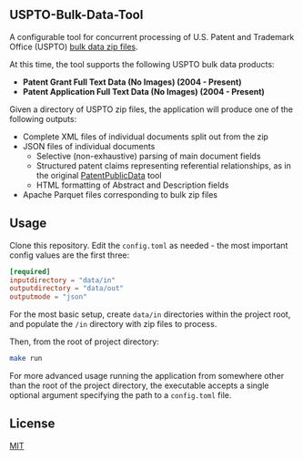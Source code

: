 ## USPTO-Bulk-Data-Tool
A configurable tool for concurrent processing of U.S. Patent and Trademark Office (USPTO) [bulk data zip files](https://bulkdata.uspto.gov/).

At this time, the tool supports the following USPTO bulk data products:
- **Patent Grant Full Text Data (No Images) (2004 - Present)**
- **Patent Application Full Text Data (No Images) (2004 - Present)**

Given a directory of USPTO zip files, the application will produce one of the following outputs:
- Complete XML files of individual documents split out from the zip
- JSON files of individual documents
    - Selective (non-exhaustive) parsing of main document fields
    - Structured patent claims representing referential relationships, as in the original [PatentPublicData](https://github.com/USPTO/patentpublicdata) tool
    - HTML formatting of Abstract and Description fields
- Apache Parquet files corresponding to bulk zip files


## Usage

Clone this repository.  Edit the `config.toml` as needed - the most important config values are the first three:

```toml
[required]
inputdirectory = "data/in"
outputdirectory = "data/out"
outputmode = "json"
```

For the most basic setup, create `data/in` directories within the project root, and populate the `/in` directory with zip files to process.

Then, from the root of project directory:
```zsh
make run
```

For more advanced usage running the application from somewhere other than the root of the project directory, the executable accepts a single optional argument specifying the path to a `config.toml` file.


## License

[MIT](https://github.com/diverged/USPTO-Bulk-Data-Tool/blob/main/LICENSE)
